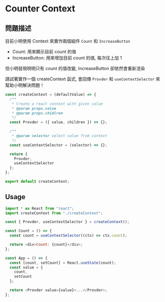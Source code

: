 # Counter Context

## 問題描述

目前小明使用 Context 來實作兩個組件 `Count` 和 `IncreaseButton`

- Count: 用來顯示目前 count 的值
- IncreaseButton: 用來增加目前 count 的值, 每次往上加 1

但小明發現明明只有 count 的值改變, IncreaseButton 卻依然會重新渲染

請試著實作一個 createContext 函式, 會回傳 `Provder` 和 `useContextSelector` 來幫助小明解決問題！

```js
const createContext = (defaultValue) => {
  /**
   * Create a react context with given value
   * @param props.value
   * @param props.chidlren
   */
  const Provder = ({ value, children }) => {};

  /**
   * @param selector select value from context
   */
  const useContextSelector = (selector) => {};

  return {
    Provder,
    useContextSelector
  };
};

export default createContext;
```

## Usage

```js
import * as React from "react";
import createContext from "./createContext";

const { Provder, useContextSelector } = createContext();

const Count = () => {
  const count = useContextSelector((ctx) => ctx.count);

  return <div>Count: {count}</div>;
};

const App = () => {
  const [count, setCount] = React.useState(count);
  const value = {
    count,
    setCount
  };

  return <Provder value={value}>...</Provder>;
};
```

